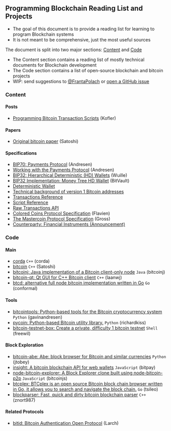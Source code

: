 ## Programming Blockchain Reading List and Projects

* The goal of this document is to provide a reading list for learning to program Blockchain systems
* It is not meant to be comprehensive, just the most useful sources

The document is split into two major sections: [Content](#content) and [Code](#code)

* The Content section contains a reading list of mostly technical documents for Blockchain development
* The Code section contains a list of open-source blockchain and bitcoin projects 
* WIP: send suggestions to [@FrantaPolach](https://twitter.com/FrantaPolach) or [open a GitHub issue](https://github.com/frrp/Blockchain_Sources_List/issues)

### <a name="content"></a>Content

#### Posts
* [Programming Bitcoin Transaction Scripts](https://docs.google.com/document/d/1D_gi_7Sf9sOyAHG25cMpOO4xtLq3iJUtjRwcZXFLv1E/edit) (Kofler)

#### Papers
* [Original bitcoin paper](https://bitcoin.org/bitcoin.pdf) (Satoshi)

#### Specifications
* [BIP70: Payments Protocol](https://github.com/bitcoin/bips/blob/master/bip-0070.mediawiki) (Andresen)
* [Working with the Payments Protocol](https://code.google.com/p/bitcoinj/wiki/PaymentProtocol) (Andresen)
* [BIP32: Hierarchical Deterministic (HD) Wallets](https://github.com/bitcoin/bips/blob/master/bip-0032.mediawiki) (Wuille)
* [BIP32 Implementation: Money Tree HD Wallet](https://github.com/BitVault/money-tree) (BitVault)
* [Deterministic Wallet](https://en.bitcoin.it/wiki/Deterministic_wallet)
* [Technical background of version 1 Bitcoin addresses](https://en.bitcoin.it/wiki/Technical_background_of_Bitcoin_addresses)
* [Transactions Reference](https://en.bitcoin.it/wiki/Transactions)
* [Script Reference](https://en.bitcoin.it/wiki/Script)
* [Raw Transactions API](https://en.bitcoin.it/wiki/Raw_Transactions)
* [Colored Coins Protocol Specification](https://github.com/Flavien/colored-coins-protocol/blob/master/specification.mediawiki) (Flavien)
* [The Mastercoin Protocol Specification](https://github.com/mastercoin-MSC/spec) (Gross)
* [Counterparty: Financial Instruments (Announcement)](https://bitcointalk.org/index.php?topic=395761.0)

<!---
#### Videos
* [Programming Bitcoin Youtube Channel](https://www.youtube.com/programmingbitcoin) (Murray)
* [How Bitcoin Works Under the Hood](https://www.youtube.com/watch?v=Lx9zgZCMqXE) (Driscoll)
* [Coding Multi-Signature Addresses](https://www.youtube.com/watch?v=zIbUSaZBJgU) (D'Angelo)

#### API Docs
* [Bitcoin Doxygen](https://dev.visucore.com/bitcoin/doxygen/annotated.html)
* [Original Bitcoin client/API calls list](https://en.bitcoin.it/wiki/Original_Bitcoin_client/API_calls_list)

#### Sidechains
* [Tree-chains preliminary summary](http://www.mail-archive.com/bitcoin-development@lists.sourceforge.net/msg04388.html) (Todd)
* [Why do people think that side-chains are going to be secure?](http://www.reddit.com/r/Bitcoin/comments/22vn4m/why_do_people_think_that_sidechains_are_going_to/cgqy5w6) (Maxwell)
* [Discussion on 2-way pegging: is there a way to do bitcoin-staging?](http://sourceforge.net/p/bitcoin/mailman/bitcoin-development/thread/20130519132359.GA12366%40netbook.cypherspace.org/#msg30868065)
* [Sidechains, Treechains, the TL;DR](http://blog.greenaddress.it/2014/06/13/sidechains-treechains-the-tldr/) (Sanders)
* [Sidechains Explained](http://cryptobizmagazine.com/sidechains-explained/) (Payne)
* [Side Chains: The How, The Challenges and the Potential](http://bitcoinmagazine.com/12349/side-chains-challenges-potential/) (Buterin)
* [Sidechain Technical Feasibility Discussion](https://bitcointalk.org/index.php?topic=566704.0;all) (discussion)
* [Alternative Chains / merged mining](https://en.bitcoin.it/wiki/Alternative_Chains) 
-->

### <a name="code"></a>Code

#### Main
* [corda](https://www.r3cev.com/blog/2016/11/25/countdown-to-corda-open-source) `C++` (corda) 
* [bitcoin](https://github.com/bitcoin/bitcoin) `C++` (Satoshi) 
* [bitcoinj: Java implementation of a Bitcoin client-only node](https://code.google.com/p/bitcoinj/) `Java` (bitcoinj)
* [bitcoin-qt: Qt GUI for C++ Bitcoin client](https://github.com/laanwj/bitcoin-qt) `C++` (laanwj)
* [btcd: alternative full node bitcoin implementation written in Go](https://github.com/conformal/btcd) `Go` (conformal)

#### Tools
* [bitcointools: Python-based tools for the Bitcoin cryptocurrency system](https://github.com/gavinandresen/bitcointools) `Python` (gavinandresen)
* [pycoin: Python-based Bitcoin utility library.](https://github.com/richardkiss/pycoin) `Python` (richardkiss)
* [bitcoin-testnet-box: Create a private, difficulty 1 bitcoin testnet](https://github.com/freewil/bitcoin-testnet-Box) `Shell` (freewil)

#### Block Exploration
* [bitcoin-abe: Abe: block browser for Bitcoin and similar currencies](https://github.com/jtobey/bitcoin-abe) `Python` (jtobey)
* [insight: A bitcoin blockchain API for web wallets](https://github.com/bitpay/insight) `JavaScript` (bitpay)
* [node-bitcoin-explorer: A Block Explorer clone built using node-bitcoin-p2p](https://github.com/bitcoinjs/node-bitcoin-explorer) `JavaScript` (bitcoinjs)
* [btcplex: BTCplex is an open source Bitcoin block chain browser written in Go, it allows you to search and navigate the block chain.](https://github.com/tsileo/btcplex) `Go` (tsileo)
* [blockparser: Fast, quick and dirty bitcoin blockchain parser](https://github.com/znort987/blockparser) `C++` (znort987)

#### Related Protocols
* [bitid: Bitcoin Authentication Open Protocol](https://github.com/bitid/bitid) (Larch)
